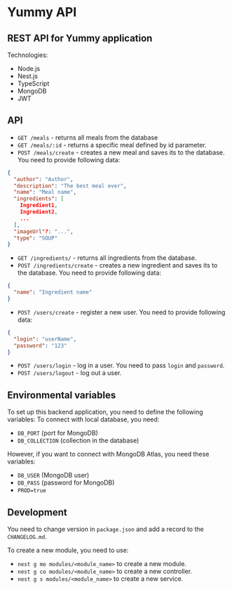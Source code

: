# Yummy API
## REST API for Yummy application

Technologies:
* Node.js
* Nest.js
* TypeScript
* MongoDB
* JWT

## API
* `GET /meals` - returns all meals from the database
* `GET /meals/:id` - returns a specific meal defined by id parameter.
* `POST /meals/create` - creates a new meal and saves its to the database. You need to provide following data:
```json
{
  "author": "Author",
  "description": "The best meal ever",
  "name": "Meal name",
  "ingredients": [
    Ingredient1,
    Ingredient2,
    ...
  ],
  "imageUrl"?: "...",
  "type": "SOUP"
}
```

* `GET /ingredients/` - returns all ingredients from the database.
* `POST /ingredients/create` - creates a new ingredient and saves its to the database. You need to provide following data:
```json
{
  "name": "Ingredient name"
}
```

* `POST /users/create` - register a new user. You need to provide following data:
```json
{
  "login": "userName",
  "password": "123"
}
```

* `POST /users/login` - log in a user. You need to pass `login` and `password`.
* `POST /users/logout` - log out a user.

## Environmental variables

To set up this backend application, you need to define the following variables:
To connect with local database, you need:
- `DB_PORT` (port for MongoDB)
- `DB_COLLECTION` (collection in the database)

However, if you want to connect with MongoDB Atlas, you need these variables:
- `DB_USER` (MongoDB user)
- `DB_PASS` (password for MongoDB)
- `PROD=true`

## Development
You need to change version in `package.json` and add a record to the `CHANGELOG.md`.

To create a new module, you need to use:
- `nest g mo modules/<module_name>` to create a new module.
- `nest g co modules/<module_name>` to create a new controller.
- `nest g s modules/<module_name>` to create a new service.